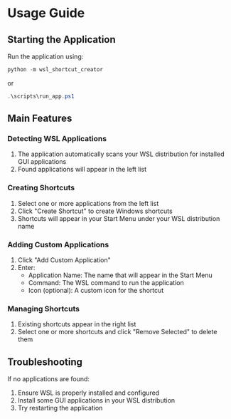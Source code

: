# Usage Guide

## Starting the Application

Run the application using:

```powershell
python -m wsl_shortcut_creator
```
or 

```powershell
.\scripts\run_app.ps1
```

## Main Features

### Detecting WSL Applications
1. The application automatically scans your WSL distribution for installed GUI applications
2. Found applications will appear in the left list

### Creating Shortcuts
1. Select one or more applications from the left list
2. Click "Create Shortcut" to create Windows shortcuts
3. Shortcuts will appear in your Start Menu under your WSL distribution name

### Adding Custom Applications
1. Click "Add Custom Application"
2. Enter:
   - Application Name: The name that will appear in the Start Menu
   - Command: The WSL command to run the application
   - Icon (optional): A custom icon for the shortcut

### Managing Shortcuts
1. Existing shortcuts appear in the right list
2. Select one or more shortcuts and click "Remove Selected" to delete them

## Troubleshooting

If no applications are found:
1. Ensure WSL is properly installed and configured
2. Install some GUI applications in your WSL distribution
3. Try restarting the application
